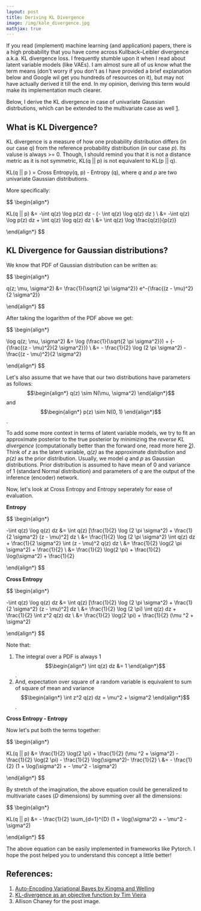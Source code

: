 ```yaml
---
layout: post
title: Deriving KL Divergence
image: /img/kale_divergence.jpg
mathjax: true
---
```


If you read (implement) machine learning (and application) papers, there is a high probability that you have come across Kullback–Leibler divergence a.k.a. KL divergence loss. I frequently stumble upon it when I read about latent variable models (like VAEs). I am almost sure all of us know what the term means (don't worry if you don't as I have provided a brief explanation below and Google wil get you hundreds of resources on it), but may not have actually derived it till the end. In my opinion, deriving this term would make its implementation much clearer. 

Below, I derive the KL divergence in case of univariate Gaussian distrbutions, which can be extended to the multivariate case as well [1](#references).

## What is KL Divergence?

KL divergence is a measure of how one probability distribution differs (in our case _q_) from the reference probability distribution (in our case _p_). Its valuse is always >= 0. Though, I should remind you that it is not a distance metric as it is not symmetric, KL(q \|\| p) is not equivalent to KL(p \|\| q). 

KL(q \|\| p ) = Cross Entropy(q, p) - Entropy (q), where _q_ and _p_ are two univariate Gaussian distributions.

More specifically:

$$
\begin{align*}

KL(q || p) &= -\int q(z) \log p(z) dz - (- \int q(z) \log q(z) dz ) \\
&= -\int q(z) \log p(z) dz + \int q(z) \log q(z) dz \\
&= \int q(z) \log \frac{q(z)}{p(z)}

\end{align*}
$$

## KL Divergence for Gaussian distributions?

We know that PDF of Gaussian distribution can be written as:

$$
\begin{align*}

q(z; \mu, \sigma^2) &= \frac{1}{\sqrt{2 \pi \sigma^2}} e^-{\frac{(z - \mu)^2}{2 \sigma^2}}

\end{align*}
$$

After taking the logarithm of the PDF above we get:

$$
\begin{align*}

\log q(z; \mu, \sigma^2) &= \log (\frac{1}{\sqrt{2 \pi \sigma^2}}) + (-{\frac{(z - \mu)^2}{2 \sigma^2}}) \\
&= - \frac{1}{2} \log (2 \pi \sigma^2) - \frac{(z - \mu)^2}{2 \sigma^2}

\end{align*}
$$

Let's also assume that we have that our two distributions have parameters as follows:
$$\begin{align*} q(z) \sim N(\mu, \sigma^2) \end{align*}$$ and $$\begin{align*} p(z) \sim N(0, 1) \end{align*}$$. 

To add some more context in terms of latent variable models, we try to fit an approximate posterior to the true posterior by minimizing the *reverse KL divergence* (computationally better than the forward one, read more here [2](#references)). Think of _z_ as the latent variable, _q(z)_ as the approximate distribution and _p(z)_ as the prior distribution. Usually, we model _q_ and _p_ as Gaussian distributions. Prior distribution is assumed to have mean of 0 and variance of 1 (standard Normal distribution) and parameters of _q_ are the output of the inference (encoder) network.

Now, let's look at Cross Entropy and Entropy seperately for ease of evaluation. 

**Entropy**

$$
\begin{align*}

-\int q(z) \log q(z) dz &= \int q(z) [\frac{1}{2} \log (2 \pi \sigma^2) + \frac{1}{2 \sigma^2} (z - \mu)^2] dz \\
&= \frac{1}{2} \log (2 \pi \sigma^2) \int q(z) dz + \frac{1}{2 \sigma^2} \int (z - \mu)^2 q(z) dz \\
&= \frac{1}{2} \log(2 \pi \sigma^2) + \frac{1}{2} \\
&= \frac{1}{2} \log(2 \pi) + \frac{1}{2} \log(\sigma^2) + \frac{1}{2}

\end{align*}
$$

**Cross Entropy**

$$
\begin{align*}

-\int q(z) \log q(z) dz &= \int q(z) [\frac{1}{2} \log (2 \pi \sigma^2) + \frac{1}{2 \sigma^2} (z - \mu)^2] dz \\
&= \frac{1}{2} \log (2 \pi) \int q(z) dz + \frac{1}{2} \int z^2 q(z) dz \\
&= \frac{1}{2} \log(2 \pi) + \frac{1}{2} (\mu ^2 + \sigma^2)

\end{align*}
$$

Note that:
1. The integral over a PDF is always 1 $$\begin{align*} \int q(z) dz &= 1 \end{align*}$$.
2. And, expectation over square of a random variable is equivalent to sum of square of mean and variance $$\begin{align*} \int z^2 q(z) dz = \mu^2 + \sigma^2 \end{align*}$$.

**Cross Entropy - Entropy**

Now let's put both the terms together:

$$
\begin{align*}

KL(q || p) &= \frac{1}{2} \log(2 \pi) + \frac{1}{2} (\mu ^2 + \sigma^2) - \frac{1}{2} \log(2 \pi) - \frac{1}{2} \log(\sigma^2)- \frac{1}{2} \\
&= - \frac{1}{2} (1 + \log(\sigma^2) + - \mu^2 - \sigma^2)

\end{align*}
$$

By stretch of the imagination, the above equation could be generalized to multivariate cases (_D_ dimensions) by summing over all the dimensions:

$$
\begin{align*}

KL(q || p) &= - \frac{1}{2} \sum_{d=1}^{D} (1 + \log(\sigma^2) + - \mu^2 - \sigma^2)

\end{align*}
$$

The above equation can be easily implemented in frameworks like Pytorch. I hope the post helped you to understand this concept a little better!

## References:

1. [Auto-Encoding Variational Bayes by Kingma and Welling](https://arxiv.org/abs/1312.6114)
2. [KL-divergence as an objective function by Tim Vieira](https://timvieira.github.io/blog/post/2014/10/06/kl-divergence-as-an-objective-function/)
3. Allison Chaney for the post image.
